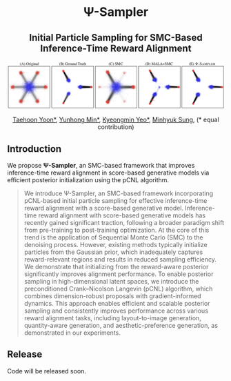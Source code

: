 <h1 align="center">Ψ-Sampler</h1>
<div align="center">
  
## Initial Particle Sampling for SMC-Based Inference-Time Reward Alignment

</div>

![teaser](assets/teaser.png)

<!-- Authors -->
<p align="center">
  <a href="https://github.com/taehoon-yoon">Taehoon Yoon*</a>,
  <a href="https://cactus-save-5ac.notion.site/4020147bcaef4257888b08b0a4ef238d">Yunhong Min*</a>,
  <a href="https://32v.github.io/">Kyeongmin Yeo*</a>,
  <a href="https://mhsung.github.io">Minhyuk Sung</a>,
  (* equal contribution)
</p>

## Introduction
We propose **Ψ-Sampler**, an SMC-based framework that improves inference-time reward alignment in score-based generative models via efficient posterior initialization using the pCNL algorithm.

[//]: # (### Abstract)
> We introduce Ψ-Sampler, an SMC-based framework incorporating pCNL-based initial particle sampling for effective inference-time reward alignment with a score-based generative model. Inference-time reward alignment with score-based generative models has recently gained significant traction, following a broader paradigm shift from pre-training to post-training optimization. At the core of this trend is the application of Sequential Monte Carlo (SMC) to the denoising process. However, existing methods typically initialize particles from the Gaussian prior, which inadequately captures reward-relevant regions and results in reduced sampling efficiency. We demonstrate that initializing from the reward-aware posterior significantly improves alignment performance. To enable posterior sampling in high-dimensional latent spaces, we introduce the preconditioned Crank–Nicolson Langevin (pCNL) algorithm, which combines dimension-robust proposals with gradient-informed dynamics. This approach enables efficient and scalable posterior sampling and consistently improves performance across various reward alignment tasks, including layout-to-image generation, quantity-aware generation, and aesthetic-preference generation, as demonstrated in our experiments.

## Release
Code will be released soon.

